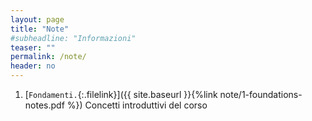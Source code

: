 ```yaml
---
layout: page
title: "Note"
#subheadline: "Informazioni"
teaser: ""
permalink: /note/
header: no
---
```


1. [`Fondamenti.`{:.filelink}]({{ site.baseurl }}{%link note/1-foundations-notes.pdf %}) Concetti introduttivi del corso
<!--1. [`Probabilità e statistica.`{:.filelink}]({{ site.baseurl }}{%link note/2-probstat-notes.pdf %}) Richiami di probabilità e statistica
1. [`Inferenza di modelli.`{:.filelink}]({{ site.baseurl }}{%link note/3-modinf-notes.pdf %}) Richiami di inferenza di modelli
1. [`Metodi Montecarlo.`{:.filelink}]({{ site.baseurl }}{%link note/4-sampling-notes.pdf %}) Richiami di metodi di sampling e MCMC
1. [`Fitting.`{:.filelink}]({{ site.baseurl }}{%link note/5-fitting-notes.pdf %}) Fitting di funzioni
1. [`Modelli generativi.`{:.filelink}]({{ site.baseurl }}{%link note/6-probclass-generative-notes.pdf %}) Modelli generativi per classificazione
1. [`Regressione lineare.`{:.filelink}]({{ site.baseurl }}{%link note/7-linregr-notes.pdf %}) Regressione lineare
1. [`Regressione non parametrica.`{:.filelink}]({{ site.baseurl }}{%link note/8-nonparam-regr-notes.pdf %}) Regressione non parametrica-->